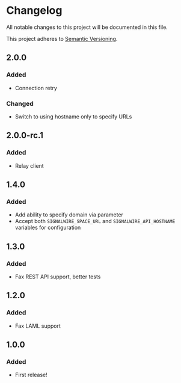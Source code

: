# Changelog
All notable changes to this project will be documented in this file.

This project adheres to [Semantic Versioning](https://semver.org/spec/v2.0.0.html).

## 2.0.0
### Added
- Connection retry
### Changed
- Switch to using hostname only to specify URLs

## 2.0.0-rc.1
### Added
- Relay client

## 1.4.0
### Added
- Add ability to specify domain via parameter
- Accept both `SIGNALWIRE_SPACE_URL` and `SIGNALWIRE_API_HOSTNAME` variables for configuration

## 1.3.0
### Added
- Fax REST API support, better tests

## 1.2.0
### Added
- Fax LAML support

## 1.0.0
### Added
- First release!

<!---
### Added
### Changed
### Removed
### Fixed
### Security
-->